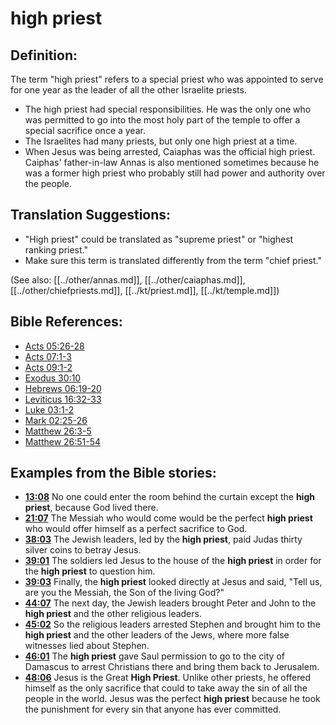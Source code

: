 # high priest #

## Definition: ##

The term "high priest" refers to a special priest who was appointed to serve for one year as the leader of all the other Israelite priests. 

* The high priest had special responsibilities. He was the only one who was permitted to go into the most holy part of the temple to offer a special sacrifice once a year.
* The Israelites had many priests, but only one high priest at a time.
* When Jesus was being arrested, Caiaphas was the official high priest. Caiphas' father-in-law Annas is also mentioned sometimes because he was a former high priest who probably still had power and authority over the people.

## Translation Suggestions: ##

* "High priest" could be translated as "supreme priest" or "highest ranking priest."
* Make sure this term is translated differently from the term "chief priest."

(See also: [[../other/annas.md]], [[../other/caiaphas.md]], [[../other/chiefpriests.md]], [[../kt/priest.md]], [[../kt/temple.md]])

## Bible References: ##

* [Acts 05:26-28](en/tn/act/help/05/26)
* [Acts 07:1-3](en/tn/act/help/07/01)
* [Acts 09:1-2](en/tn/act/help/09/01)
* [Exodus 30:10](en/tn/exo/help/30/10)
* [Hebrews 06:19-20](en/tn/heb/help/06/19)
* [Leviticus 16:32-33](en/tn/lev/help/16/32)
* [Luke 03:1-2](en/tn/luk/help/03/01)
* [Mark 02:25-26](en/tn/mrk/help/02/25)
* [Matthew 26:3-5](en/tn/mat/help/26/03)
* [Matthew 26:51-54](en/tn/mat/help/26/51)

## Examples from the Bible stories: ##

* __[13:08](en/tn/obs/help/13/08)__ No one could enter the room behind the curtain except the __high priest__, because God lived there.
* __[21:07](en/tn/obs/help/21/07)__ The Messiah who would come would be the perfect __high priest__  who would offer himself as a perfect sacrifice to God.
* __[38:03](en/tn/obs/help/38/03)__ The Jewish leaders, led by the __high priest__, paid Judas thirty silver coins to betray Jesus.
* __[39:01](en/tn/obs/help/39/01)__ The soldiers led Jesus to the house of the __high priest__  in order for the __high priest__  to question him.
* __[39:03](en/tn/obs/help/39/03)__ Finally, the __high priest__  looked directly at Jesus and said, "Tell us, are you the Messiah, the Son of the living God?"
* __[44:07](en/tn/obs/help/44/07)__ The next day, the Jewish leaders brought Peter and John to the __high priest__  and the other religious leaders.
* __[45:02](en/tn/obs/help/45/02)__ So the religious leaders arrested Stephen and brought him to the __high priest__  and the other leaders of the Jews, where more false witnesses lied about Stephen.
* __[46:01](en/tn/obs/help/46/01)__ The __high priest__  gave Saul permission to go to the city of Damascus to arrest Christians there and bring them back to Jerusalem.
* __[48:06](en/tn/obs/help/48/06)__ Jesus is the Great __High Priest__. Unlike other priests, he offered himself as the only sacrifice that could to take away the sin of all the people in the world. Jesus was the perfect __high priest__  because he took the punishment for every sin that anyone has ever committed.